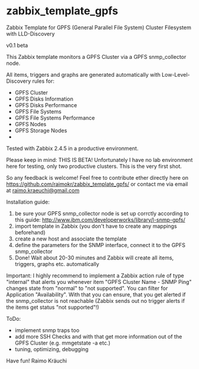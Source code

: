 # zabbix_template_gpfs
Zabbix Template for GPFS (General Parallel File System) Cluster Filesystem with LLD-Discovery

v0.1 beta

This Zabbix template monitors a GPFS Cluster via a GPFS snmp_collector node.

All items, triggers and graphs are generated automatically with Low-Level-Discovery rules for:
- GPFS Cluster
- GPFS Disks Information
- GPFS Disks Performance
- GPFS File Systems
- GPFS File Systems Performance
- GPFS Nodes
- GPFS Storage Nodes
- 

Tested with Zabbix 2.4.5 in a productive environment.

Please keep in mind: THIS IS BETA! Unfortunately I have no lab environment here for testing, only two productive clusters. This is the very first shot.

So any feedback is welcome! Feel free to contribute ether directly here on https://github.com/raimokr/zabbix_template_gpfs/ or contact me via email at raimo.kraeuchi@gmail.com

Installation guide:
1. be sure your GPFS snmp_collector node is set up corrctly according to this guide: http://www.ibm.com/developerworks/library/l-snmp-gpfs/
2. import template in Zabbix (you don't have to create any mappings beforehand)
3. create a new host and associate the template
4. define the parameters for the SNMP interface, connect it to the GPFS snmp_collector
5. Done! Wait about 20-30 minutes and Zabbix will create all items, triggers, graphs etc. automatically

Important:
I highly recommend to implement a Zabbix action rule of type "internal" that alerts you whenever item "GPFS Cluster Name - SNMP Ping" changes state from "normal" to "not supported". You can filter for Application "Availability". With that you can ensure, that you get alerted if the snmp_collector is not reachable (Zabbix sends out no trigger alerts if the items get status "not supported"!)

ToDo:
- implement snmp traps too
- add more SSH Checks and with that get more information out of the GPFS Cluster (e.g. mmgetstate -a  etc.)
- tuning, optimizing, debugging

Have fun!
Raimo Kräuchi
